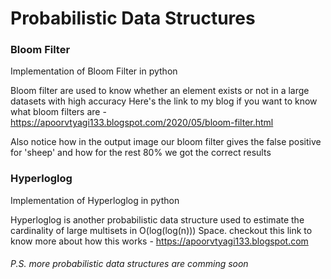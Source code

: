 # Probabilistic Data Structures

### Bloom Filter
Implementation of Bloom Filter in python

Bloom filter are used to know whether an element exists or not in a large datasets with high accuracy
Here's the link to my blog if you want to know what bloom filters are - https://apoorvtyagi133.blogspot.com/2020/05/bloom-filter.html

Also notice how in the output image our bloom filter gives the false positive for 'sheep' and how for the rest 80% we got the correct results


### Hyperloglog
Implementation of Hyperloglog in python

Hyperloglog is another probabilistic data structure used to estimate the cardinality of large multisets in O(log(log(n))) Space. 
checkout this link to know more about how this works - https://apoorvtyagi133.blogspot.com



###### P.S. more probabilistic data structures are comming soon
